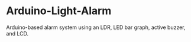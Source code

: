 # Arduino-Light-Alarm
Arduino-based alarm system using an LDR, LED bar graph, active buzzer, and LCD.

